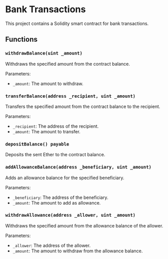 # Bank Transactions

This project contains a Solidity smart contract for bank transactions.

## Functions

### `withdrawBalance(uint _amount)`

Withdraws the specified amount from the contract balance.

Parameters:
- `_amount`: The amount to withdraw.

### `transferBalance(address _recipient, uint _amount)`

Transfers the specified amount from the contract balance to the recipient.

Parameters:
- `_recipient`: The address of the recipient.
- `_amount`: The amount to transfer.

### `depositBalance() payable`

Deposits the sent Ether to the contract balance.

### `addAllowanceBalance(address _beneficiary, uint _amount)`

Adds an allowance balance for the specified beneficiary.

Parameters:
- `_beneficiary`: The address of the beneficiary.
- `_amount`: The amount to add as allowance.

### `withdrawAllowance(address _allower, uint _amount)`

Withdraws the specified amount from the allowance balance of the allower.

Parameters:
- `_allower`: The address of the allower.
- `_amount`: The amount to withdraw from the allowance balance.
